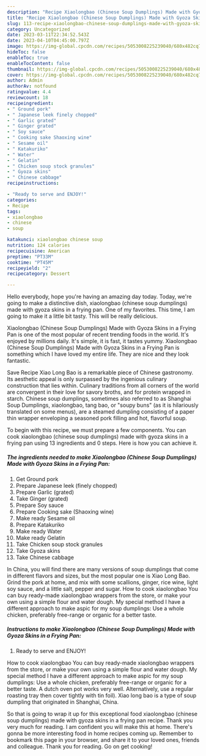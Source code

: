 ```yaml
---
description: "Recipe Xiaolongbao (Chinese Soup Dumplings) Made with Gyoza Skins in a Frying Pan yang Very Delicious"
title: "Recipe Xiaolongbao (Chinese Soup Dumplings) Made with Gyoza Skins in a Frying Pan yang Very Delicious"
slug: 113-recipe-xiaolongbao-chinese-soup-dumplings-made-with-gyoza-skins-in-a-frying-pan-yang-very-delicious
category: Uncategorized
date: 2023-03-11T22:34:52.543Z
date: 2023-04-10T04:45:00.797Z
image: https://img-global.cpcdn.com/recipes/5053008225239040/680x482cq70/xiaolongbao-chinese-soup-dumplings-made-with-gyoza-skins-in-a-frying-pan-recipe-main-photo.jpg
hideToc: false
enableToc: true
enableTocContent: false
thumbnail: https://img-global.cpcdn.com/recipes/5053008225239040/680x482cq70/xiaolongbao-chinese-soup-dumplings-made-with-gyoza-skins-in-a-frying-pan-recipe-main-photo.jpg
cover: https://img-global.cpcdn.com/recipes/5053008225239040/680x482cq70/xiaolongbao-chinese-soup-dumplings-made-with-gyoza-skins-in-a-frying-pan-recipe-main-photo.jpg
author: Admin
authorAv: notfound
ratingvalue: 4.4
reviewcount: 18
recipeingredient:
- " Ground pork"
- " Japanese leek finely chopped"
- " Garlic grated"
- " Ginger grated"
- " Soy sauce"
- " Cooking sake Shaoxing wine"
- " Sesame oil"
- " Katakuriko"
- " Water"
- " Gelatin"
- " Chicken soup stock granules"
- " Gyoza skins"
- " Chinese cabbage"
recipeinstructions:

- "Ready to serve and ENJOY!"
categories:
- Recipe
tags:
- xiaolongbao
- chinese
- soup

katakunci: xiaolongbao chinese soup 
nutrition: 124 calories
recipecuisine: American
preptime: "PT33M"
cooktime: "PT45M"
recipeyield: "2"
recipecategory: Dessert

---
```



Hello everybody, hope you're having an amazing day today. Today, we're going to make a distinctive dish, xiaolongbao (chinese soup dumplings) made with gyoza skins in a frying pan. One of my favorites. This time, I am going to make it a little bit tasty. This will be really delicious.

Xiaolongbao (Chinese Soup Dumplings) Made with Gyoza Skins in a Frying Pan is one of the most popular of recent trending foods in the world. It's enjoyed by millions daily. It's simple, it is fast, it tastes yummy. Xiaolongbao (Chinese Soup Dumplings) Made with Gyoza Skins in a Frying Pan is something which I have loved my entire life. They are nice and they look fantastic.

Save Recipe Xiao Long Bao is a remarkable piece of Chinese gastronomy. Its aesthetic appeal is only surpassed by the ingenious culinary construction that lies within. Culinary traditions from all corners of the world are convergent in their love for savory broths, and for protein wrapped in starch. Chinese soup dumplings, sometimes also referred to as Shanghai Soup Dumplings, xiaolongbao, tang bao, or &#34;soupy buns&#34; (as it is hilariously translated on some menus), are a steamed dumpling consisting of a paper thin wrapper enveloping a seasoned pork filling and hot, flavorful soup.


To begin with this recipe, we must prepare a few components. You can cook xiaolongbao (chinese soup dumplings) made with gyoza skins in a frying pan using 13 ingredients and 0 steps. Here is how you can achieve it.

<!--inarticleads1-->

##### The ingredients needed to make Xiaolongbao (Chinese Soup Dumplings) Made with Gyoza Skins in a Frying Pan:

1. Get  Ground pork
1. Prepare  Japanese leek (finely chopped)
1. Prepare  Garlic (grated)
1. Take  Ginger (grated)
1. Prepare  Soy sauce
1. Prepare  Cooking sake (Shaoxing wine)
1. Make ready  Sesame oil
1. Prepare  Katakuriko
1. Make ready  Water
1. Make ready  Gelatin
1. Take  Chicken soup stock granules
1. Take  Gyoza skins
1. Take  Chinese cabbage


In China, you will find there are many versions of soup dumplings that come in different flavors and sizes, but the most popular one is Xiao Long Bao. Grind the pork at home, and mix with some scallions, ginger, rice wine, light soy sauce, and a little salt, pepper and sugar. How to cook xiaolongbao You can buy ready-made xiaolongbao wrappers from the store, or make your own using a simple flour and water dough. My special method I have a different approach to make aspic for my soup dumplings: Use a whole chicken, preferably free-range or organic for a better taste. 

<!--inarticleads2-->

##### Instructions to make Xiaolongbao (Chinese Soup Dumplings) Made with Gyoza Skins in a Frying Pan:


1. Ready to serve and ENJOY!

How to cook xiaolongbao You can buy ready-made xiaolongbao wrappers from the store, or make your own using a simple flour and water dough. My special method I have a different approach to make aspic for my soup dumplings: Use a whole chicken, preferably free-range or organic for a better taste. A dutch oven pot works very well. Alternatively, use a regular roasting tray then cover tightly with tin foil). Xiao long bao is a type of soup dumpling that originated in Shanghai, China. 

So that is going to wrap it up for this exceptional food xiaolongbao (chinese soup dumplings) made with gyoza skins in a frying pan recipe. Thank you very much for reading. I am confident you will make this at home. There's gonna be more interesting food in home recipes coming up. Remember to bookmark this page in your browser, and share it to your loved ones, friends and colleague. Thank you for reading. Go on get cooking!
